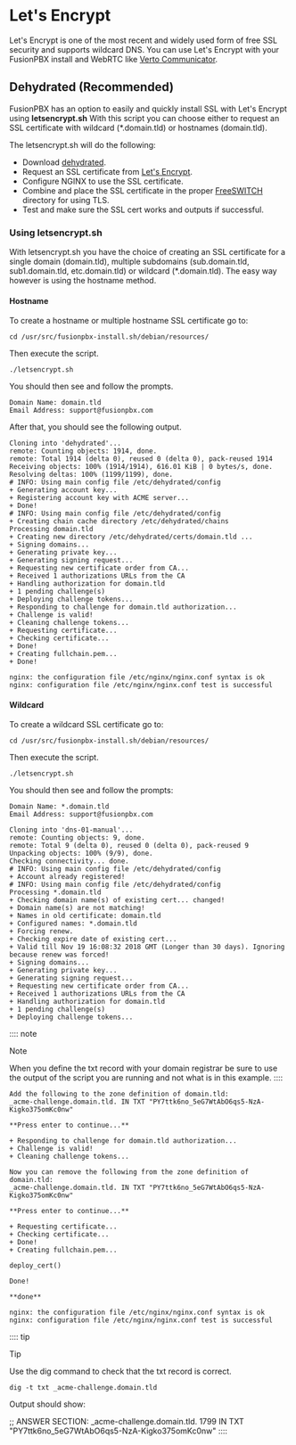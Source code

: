 # Let\'s Encrypt

Let\'s Encrypt is one of the most recent and widely used form of free
SSL security and supports wildcard DNS. You can use Let\'s Encrypt with
your FusionPBX install and WebRTC like [Verto
Communicator](https://freeswitch.org/confluence/display/FREESWITCH/Verto+Communicator).

## Dehydrated (Recommended)

FusionPBX has an option to easily and quickly install SSL with Let\'s
Encrypt using **letsencrypt.sh** With this script you can choose either
to request an SSL certificate with wildcard (\*.domain.tld) or hostnames
(domain.tld).

The letsencrypt.sh will do the following:

-   Download [dehydrated](https://github.com/lukas2511/dehydrated).
-   Request an SSL certificate from [Let\'s
    Encrypt](https://letsencrypt.com).
-   Configure NGINX to use the SSL certificate.
-   Combine and place the SSL certificate in the proper
    [FreeSWITCH](https://freeswitch.org/confluence/display/FREESWITCH/FreeSWITCH+Explained)
    directory for using TLS.
-   Test and make sure the SSL cert works and outputs if successful.

### Using letsencrypt.sh

With letsencrypt.sh you have the choice of creating an SSL certificate
for a single domain (domain.tld), multiple subdomains (sub.domain.tld,
sub1.domain.tld, etc.domain.tld) or wildcard (\*.domain.tld). The easy
way however is using the hostname method.

#### Hostname

To create a hostname or multiple hostname SSL certificate go to:

    cd /usr/src/fusionpbx-install.sh/debian/resources/

Then execute the script.

    ./letsencrypt.sh

You should then see and follow the prompts.

    Domain Name: domain.tld
    Email Address: support@fusionpbx.com

After that, you should see the following output.

    Cloning into 'dehydrated'...
    remote: Counting objects: 1914, done.
    remote: Total 1914 (delta 0), reused 0 (delta 0), pack-reused 1914
    Receiving objects: 100% (1914/1914), 616.01 KiB | 0 bytes/s, done.
    Resolving deltas: 100% (1199/1199), done.
    # INFO: Using main config file /etc/dehydrated/config
    + Generating account key...
    + Registering account key with ACME server...
    + Done!
    # INFO: Using main config file /etc/dehydrated/config
    + Creating chain cache directory /etc/dehydrated/chains
    Processing domain.tld
    + Creating new directory /etc/dehydrated/certs/domain.tld ...
    + Signing domains...
    + Generating private key...
    + Generating signing request...
    + Requesting new certificate order from CA...
    + Received 1 authorizations URLs from the CA
    + Handling authorization for domain.tld
    + 1 pending challenge(s)
    + Deploying challenge tokens...
    + Responding to challenge for domain.tld authorization...
    + Challenge is valid!
    + Cleaning challenge tokens...
    + Requesting certificate...
    + Checking certificate...
    + Done!
    + Creating fullchain.pem...
    + Done!

    nginx: the configuration file /etc/nginx/nginx.conf syntax is ok
    nginx: configuration file /etc/nginx/nginx.conf test is successful

#### Wildcard

To create a wildcard SSL certificate go to:

    cd /usr/src/fusionpbx-install.sh/debian/resources/

Then execute the script.

    ./letsencrypt.sh

You should then see and follow the prompts:

    Domain Name: *.domain.tld
    Email Address: support@fusionpbx.com

    Cloning into 'dns-01-manual'...
    remote: Counting objects: 9, done.
    remote: Total 9 (delta 0), reused 0 (delta 0), pack-reused 9
    Unpacking objects: 100% (9/9), done.
    Checking connectivity... done.
    # INFO: Using main config file /etc/dehydrated/config
    + Account already registered!
    # INFO: Using main config file /etc/dehydrated/config
    Processing *.domain.tld
    + Checking domain name(s) of existing cert... changed!
    + Domain name(s) are not matching!
    + Names in old certificate: domain.tld
    + Configured names: *.domain.tld
    + Forcing renew.
    + Checking expire date of existing cert...
    + Valid till Nov 19 16:08:32 2018 GMT (Longer than 30 days). Ignoring because renew was forced!
    + Signing domains...
    + Generating private key...
    + Generating signing request...
    + Requesting new certificate order from CA...
    + Received 1 authorizations URLs from the CA
    + Handling authorization for domain.tld
    + 1 pending challenge(s)
    + Deploying challenge tokens...

:::: note
<p class="admonition-title">Note</p>

When you define the txt record with your domain registrar be sure to use
the output of the script you are running and not what is in this
example.
::::

    Add the following to the zone definition of domain.tld:
    _acme-challenge.domain.tld. IN TXT "PY7ttk6no_5eG7WtAbO6qs5-NzA-Kigko375omKc0nw"

    **Press enter to continue...**

    + Responding to challenge for domain.tld authorization...
    + Challenge is valid!
    + Cleaning challenge tokens...

    Now you can remove the following from the zone definition of domain.tld:
    _acme-challenge.domain.tld. IN TXT "PY7ttk6no_5eG7WtAbO6qs5-NzA-Kigko375omKc0nw"

    **Press enter to continue...**

    + Requesting certificate...
    + Checking certificate...
    + Done!
    + Creating fullchain.pem...

    deploy_cert()

    Done!

    **done**

    nginx: the configuration file /etc/nginx/nginx.conf syntax is ok
    nginx: configuration file /etc/nginx/nginx.conf test is successful

:::: tip
<p class="admonition-title">Tip</p>

Use the dig command to check that the txt record is correct. 
```
dig -t txt _acme-challenge.domain.tld
```

Output should show:

;; ANSWER SECTION:
_acme-challenge.domain.tld. 1799 IN TXT  "PY7ttk6no_5eG7WtAbO6qs5-NzA-Kigko375omKc0nw"
::::

